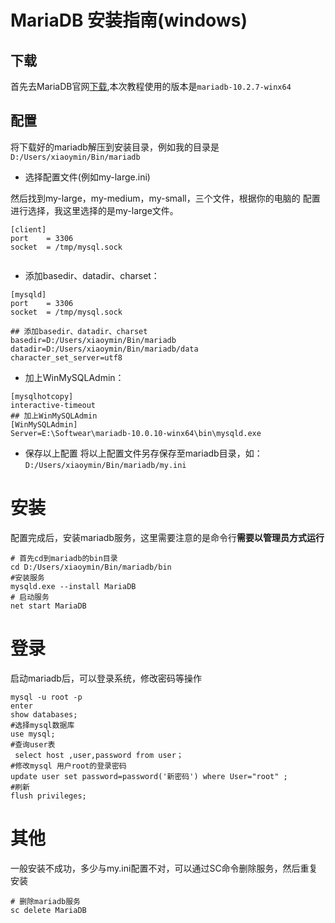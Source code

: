 # MariaDB 安装指南(windows)


## 下载

首先去MariaDB官网[下载](https://downloads.mariadb.org/ "下载"),本次教程使用的版本是`mariadb-10.2.7-winx64`


## 配置

将下载好的mariadb解压到安装目录，例如我的目录是`D:/Users/xiaoymin/Bin/mariadb`

- 选择配置文件(例如my-large.ini)

然后找到my-large，my-medium，my-small，三个文件，根据你的电脑的 配置进行选择，我这里选择的是my-large文件。

``` shell
[client]
port	= 3306
socket	= /tmp/mysql.sock


```

- 添加basedir、datadir、charset：

```shell
[mysqld]
port	= 3306
socket	= /tmp/mysql.sock

## 添加basedir、datadir、charset
basedir=D:/Users/xiaoymin/Bin/mariadb
datadir=D:/Users/xiaoymin/Bin/mariadb/data
character_set_server=utf8

```


-  加上WinMySQLAdmin：

```shell
[mysqlhotcopy]
interactive-timeout
## 加上WinMySQLAdmin
[WinMySQLAdmin]   
Server=E:\Softwear\mariadb-10.0.10-winx64\bin\mysqld.exe
```

- 保存以上配置
将以上配置文件另存保存至mariadb目录，如：`D:/Users/xiaoymin/Bin/mariadb/my.ini`

# 安装

配置完成后，安装mariadb服务，这里需要注意的是命令行**需要以管理员方式运行**
```shell
# 首先cd到mariadb的bin目录
cd D:/Users/xiaoymin/Bin/mariadb/bin
#安装服务
mysqld.exe --install MariaDB
# 启动服务
net start MariaDB
```

# 登录

启动mariadb后，可以登录系统，修改密码等操作
```shell
mysql -u root -p
enter
show databases;
#选择mysql数据库
use mysql;
#查询user表
 select host ,user,password from user；
#修改mysql 用户root的登录密码
update user set password=password('新密码') where User="root" ;
#刷新
flush privileges;
```

# 其他

一般安装不成功，多少与my.ini配置不对，可以通过SC命令删除服务，然后重复安装
```shell
# 删除mariadb服务
sc delete MariaDB
```


